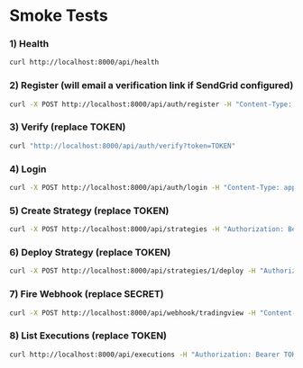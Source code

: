 # Smoke Tests

### 1) Health
```bash
curl http://localhost:8000/api/health
```

### 2) Register (will email a verification link if SendGrid configured)
```bash
curl -X POST http://localhost:8000/api/auth/register -H "Content-Type: application/json" -d '{"email":"u1@example.com","password":"Pass@1234"}'
```

### 3) Verify (replace TOKEN)
```bash
curl "http://localhost:8000/api/auth/verify?token=TOKEN"
```

### 4) Login
```bash
curl -X POST http://localhost:8000/api/auth/login -H "Content-Type: application/json" -d '{"email":"u1@example.com","password":"Pass@1234"}'
```

### 5) Create Strategy (replace TOKEN)
```bash
curl -X POST http://localhost:8000/api/strategies -H "Authorization: Bearer TOKEN" -H "Content-Type: application/json" -d '{"name":"NG Breakout","symbol":"NATURALGAS","timeframe":"5m","qty":1,"mode":"paper"}'
```

### 6) Deploy Strategy (replace TOKEN)
```bash
curl -X POST http://localhost:8000/api/strategies/1/deploy -H "Authorization: Bearer TOKEN"
```

### 7) Fire Webhook (replace SECRET)
```bash
curl -X POST http://localhost:8000/api/webhook/tradingview -H "Content-Type: application/json" -d '{"secret":"SECRET","strategy_id":1,"side":"BUY","qty":1,"idempotency_key":"1-TEST-123"}'
```

### 8) List Executions (replace TOKEN)
```bash
curl http://localhost:8000/api/executions -H "Authorization: Bearer TOKEN"
```
